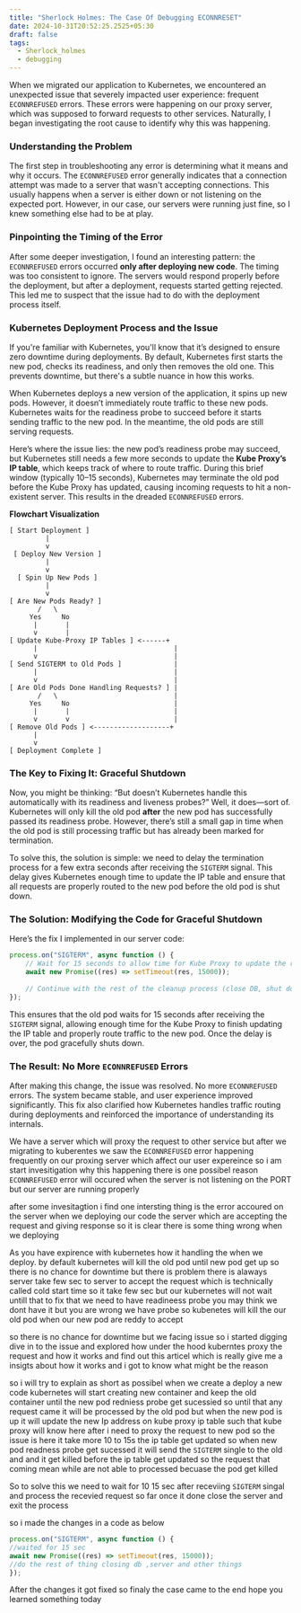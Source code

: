 ```yaml
---
title: "Sherlock Holmes: The Case Of Debugging ECONNRESET"
date: 2024-10-31T20:52:25.2525+05:30
draft: false
tags:
  - Sherlock_holmes
  - debugging
---
```


When we migrated our application to Kubernetes, we encountered an unexpected issue that severely impacted user experience: frequent `ECONNREFUSED` errors. These errors were happening on our proxy server, which was supposed to forward requests to other services. Naturally, I began investigating the root cause to identify why this was happening.

### Understanding the Problem

The first step in troubleshooting any error is determining what it means and why it occurs. The `ECONNREFUSED` error generally indicates that a connection attempt was made to a server that wasn't accepting connections. This usually happens when a server is either down or not listening on the expected port. However, in our case, our servers were running just fine, so I knew something else had to be at play.

### Pinpointing the Timing of the Error

After some deeper investigation, I found an interesting pattern: the `ECONNREFUSED` errors occurred **only after deploying new code**. The timing was too consistent to ignore. The servers would respond properly before the deployment, but after a deployment, requests started getting rejected. This led me to suspect that the issue had to do with the deployment process itself.

### Kubernetes Deployment Process and the Issue

If you're familiar with Kubernetes, you'll know that it’s designed to ensure zero downtime during deployments. By default, Kubernetes first starts the new pod, checks its readiness, and only then removes the old one. This prevents downtime, but there's a subtle nuance in how this works.

When Kubernetes deploys a new version of the application, it spins up new pods. However, it doesn’t immediately route traffic to these new pods. Kubernetes waits for the readiness probe to succeed before it starts sending traffic to the new pod. In the meantime, the old pods are still serving requests.

Here’s where the issue lies: the new pod’s readiness probe may succeed, but Kubernetes still needs a few more seconds to update the **Kube Proxy’s IP table**, which keeps track of where to route traffic. During this brief window (typically 10–15 seconds), Kubernetes may terminate the old pod before the Kube Proxy has updated, causing incoming requests to hit a non-existent server. This results in the dreaded `ECONNREFUSED` errors.

 **Flowchart Visualization**
 
```
[ Start Deployment ]
         |
         v
 [ Deploy New Version ]
         |
         v
  [ Spin Up New Pods ]
         |
         v
[ Are New Pods Ready? ]
       /   \
     Yes     No
      |       |
      v       |
[ Update Kube-Proxy IP Tables ] <------+
      |                                  |
      v                                  |
[ Send SIGTERM to Old Pods ]             |
      |                                  |
      v                                  |
[ Are Old Pods Done Handling Requests? ] |
       /   \                             |
     Yes     No                          |
      |       |                          |
      v       v                          |
[ Remove Old Pods ] <-------------------+
      |
      v
[ Deployment Complete ]

```

### The Key to Fixing It: Graceful Shutdown

Now, you might be thinking: “But doesn’t Kubernetes handle this automatically with its readiness and liveness probes?” Well, it does—sort of. Kubernetes will only kill the old pod **after** the new pod has successfully passed its readiness probe. However, there’s still a small gap in time when the old pod is still processing traffic but has already been marked for termination.

To solve this, the solution is simple: we need to delay the termination process for a few extra seconds after receiving the `SIGTERM` signal. This delay gives Kubernetes enough time to update the IP table and ensure that all requests are properly routed to the new pod before the old pod is shut down.

### The Solution: Modifying the Code for Graceful Shutdown

Here’s the fix I implemented in our server code:

```js
process.on("SIGTERM", async function () {
    // Wait for 15 seconds to allow time for Kube Proxy to update the routing table
    await new Promise((res) => setTimeout(res, 15000));
    
    // Continue with the rest of the cleanup process (close DB, shut down server, etc.)
});
```

This ensures that the old pod waits for 15 seconds after receiving the `SIGTERM` signal, allowing enough time for the Kube Proxy to finish updating the IP table and properly route traffic to the new pod. Once the delay is over, the pod gracefully shuts down.

### The Result: No More `ECONNREFUSED` Errors

After making this change, the issue was resolved. No more `ECONNREFUSED` errors. The system became stable, and user experience improved significantly. This fix also clarified how Kubernetes handles traffic routing during deployments and reinforced the importance of understanding its internals.















We have a server which will proxy the request to other service but after we migrating to kuberentes we saw the `ECONNREFUSED` error happening frequently on our proxing server which affect our user expereince so i am start invesitigation why this happening there is one possibel reason `ECONNREFUSED` error will occured 
when the server is not listening on the PORT but our server are running properly

after some invesitagtion i find one intersting thing is the error accoured on the server when we deploying our code the server which are accepting the request and giving response so it is clear there is some thing wrong when we deploying 

As you have expirence with kubernetes how it handling the when we deploy. by default kubernetes will kill the old pod until new pod get up so there is no chance for downtime  but there is problem there is alaways server take few sec to server to accept the request which is technically called cold start time so it take few sec but our kubernetes will not wait untill that to fix that we need to have readineess probe you may think we dont have it but you are wrong we have probe so kubenetes will kill the our old pod when our new pod are reddy to accept 

so there is no chance for downtime but we facing issue so i started digging dive in to the issue and explored how under the hood kuberntes proxy the request and how it works and find out this articel which is really give me a insigts about how it works and i got to know what might be the reason

so i will try to explain as short as possibel when we create a deploy a new code kubernetes will start creating new container and keep the old container until the new pod redniess probe get sucessied so until that any request came it will be processed by the old pod but when the new pod is up it will update the new Ip address on kube proxy ip table such that kube proxy will know here after i need to proxy the request to new pod so the issue is here it take more 10 to 15s the ip table get updated so when new pod readness probe get sucessed it will send the `SIGTERM` single to the old and and it get killed before the ip table get updated so the request that coming mean while are not able to processed becuase the pod get killed 

So to solve this we need to wait for 10 15 sec after receviing `SIGTERM` singal and process the recevied request so far once it done close the server and exit the process 

so i made the changes in a code as below 

```js
process.on("SIGTERM", async function () {
//waited for 15 sec
await new Promise((res) => setTimeout(res, 15000));
//do the rest of thing closing db ,server and other things
});
```

After the changes it got fixed so finaly the case came to the end hope you learned something today
